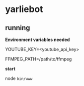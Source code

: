 # yarliebot

## running

__Environment variables needed__

YOUTUBE_KEY=<youtube_api_key>

FFMPEG_PATH=/path/to/ffmpeg

__start__

node `bin/www`
